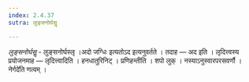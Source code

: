 ```yaml
---
index: 2.4.37
sutra: लुङ्सनोर्घसॢ

---
```

_लुङ्सनोर्घसॢ_ - लुङ्सनोर्घस्लृ ।अदो जग्धिः इत्यतोऽद इत्यनुवर्तते । तदाह — अद इति । लृदित्त्वस्य प्रयोजनमाह —  लृदित्त्वादिति । हनधातुरिनिट् । प्रणिहन्तीति । शपो लुक् । नस्याऽनुस्वारपरसवर्णौ ।नेर्गदे॑ति णत्वम् ।